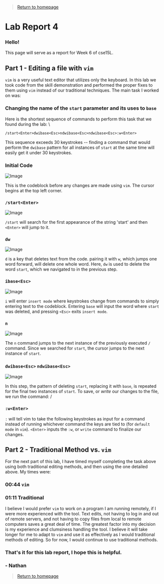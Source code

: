 >[Return to homepage](index.md)
# Lab Report 4
### Hello!
This page will serve as a report for Week 6 of cse15L.

## Part 1 - Editing a file with `vim`
`vim` is a very useful text editor that utilizes only the keyboard. In this lab we took code from the skill demonstration and performed the proper fixes to them using `vim` instead of our traditional techniques. The main task I worked on was:

### Changing the name of the `start` parameter and its uses to `base`
Here is the shortest sequence of commands to perform this task that we found during the lab: \
~~~
/start<Enter>dwibase<Esc>ndwibase<Esc>ndwibase<Esc>:w<Enter>
~~~
This sequence exceeds 30 keystrokes -- finding a command that would perform the `dwibase` pattern for all instances of `start` at the same time will easily get it under 30 keystrokes.

### Initial Code
![Image](lab4pics/1-1.PNG)

This is the codeblock before any changes are made using `vim`. The cursor begins at the top left corner.

### `/start<Enter>`
![Image](lab4pics/1-2.PNG)

`/start` will search for the first appearance of the string 'start' and then `<Enter>` will jump to it.

### `dw`
![Image](lab4pics/1-3.PNG)

`d` is a key that deletes text from the code. pairing it with `w`, which jumps one word forward, will delete one whole word. Here, `dw` is used to delete the word `start`, which we navigated to in the previous step.

### `ibase<Esc>`
![Image](lab4pics/1-4.PNG)

`i` will enter `insert mode` where keystrokes change from commands to simply entering text to the codeblock. Entering `base` will input the word where `start` was deleted, and pressing `<Esc>` exits `insert mode`.

### `n`
![Image](lab4pics/1-5.PNG)

The `n` command jumps to the next instance of the previously executed `/` command. Since we searched for `start`, the cursor jumps to the next instance of `start`.

### `dwibase<Esc>` `ndwibase<Esc>`
![Image](lab4pics/1-6.PNG)

In this step, the pattern of deleting `start`, replacing it with `base`, is repeated for the final two instances of `start`. To save, or *write* our changes to the file, we run the command: /
### `:w<Enter>`
`:` will tell vim to take the following keystrokes as input for a command instead of running whichever command the keys are tied to (for `default mode` in `vim`). `<Enter>` inputs the `:w`, or `write` command to finalize our changes.

## Part 2 - Traditional Method vs. `vim`
For the next part of this lab, I have timed myself completing the task above using both traditional editing methods, and then using the one detailed above. My times were:

### 00:44 `vim`
### 01:11 Traditional

I believe I would prefer `vim` to work on a program I am running remotely, if I were more experienced with the tool. Text edits, not having to log in and out of remote servers, and not having to copy files from local to remote computers saves a great deal of time. The greatest factor into my decision is my experience and clumsiness handling the tool. I believe it will take longer for me to adapt to `vim` and use it as effectively as I would traditional methods of editing. So for now, I would continue to use traditional methods.

### That's it for this lab report, I hope this is helpful. 

### - Nathan

>[Return to homepage](index.md)

